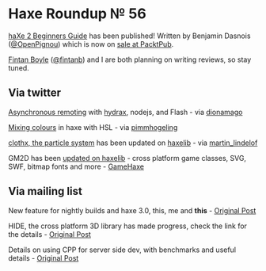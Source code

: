 [_template]: roundup.html
# Haxe Roundup № 56

[haXe 2 Beginners Guide][link 1] has been published! Written by Benjamin Dasnois ([@OpenPignou][link 2]) which is now on [sale at PacktPub][link 3].

[Fintan Boyle][link 4] ([@fintanb][link 5]) and I are both planning on writing reviews, so stay tuned.

## Via twitter
[Asynchronous remoting][link 6] with [hydrax][link 7], nodejs, and Flash - via [dionamago][link 8]

[Mixing colours][link 9] in haxe with HSL - via [pimmhogeling][link 10]

[clothx, the particle system][link 11] has been updated on [haxelib][link 12] - via [martin_lindelof][link 13]

GM2D has been [updated on haxelib][link 14] - cross platform game classes, SVG, SWF, bitmap fonts and more - [GameHaxe][link 15]

## Via mailing list
New feature for nightly builds and haxe 3.0, this, me and __this__ - [Original Post][link 16]

HIDE, the cross platform 3D library has made progress, check the link for the details - [Original Post][link 17]

Details on using CPP for server side dev, with benchmarks and useful details - [Original Post][link 18]

[link 1]: http://link.packtpub.com/lAWYIc "haXe 2 Beginners Guide"
[link 2]: https://www.twitter.com/#!/OpenPignou "@OpenPignou"
[link 3]: http://link.packtpub.com/lAWYIc "haXe 2 Beginners Guide"
[link 4]: http://www.fboyle.com/blog/189/haxe-2-beginners-guide-released/ "Fintan Boyle"
[link 5]: http://www.twitter.com/fintanb "@fintanb"
[link 6]: http://dionamago.net/?p=487 "Asynchronous remoting"
[link 7]: https://github.com/dionjwa/hydrax "hydrax"
[link 8]: https://www.twitter.com/#!/dionamago "@dionamago"
[link 9]: http://ilumbo.org/blog/#!/mixing-two-colours-using-hsl.html "Mixing colours in haxe with HSL"
[link 10]: https://www.twitter.com/#!/pimmhogeling "@pimmhogeling"
[link 11]: http://www.martinlindelof.com/physics/clothx "clothx the particle system"
[link 12]: http://lib.haxe.org/p/clothx "clothx on haxelib"
[link 13]: https://www.twitter.com/#!/martin_lindelof "@martin_lindelof"
[link 14]: http://lib.haxe.org/p/gm2d "GM2D on haxelib"
[link 15]: https://www.twitter.com/#!/GameHaxe "@GameHaxe"
[link 16]: http://haxe.1354130.n2.nabble.com/this-me-and-this-td6627392.html "this, me and __this__"
[link 17]: http://haxe.1354130.n2.nabble.com/HIDE-temp-name-progress-on-shaders-td6630396.html#a6630894 "HIDE shaders progress"
[link 18]: http://haxe.1354130.n2.nabble.com/C-for-server-side-web-dev-td6632353.html "CPP on server side?"

